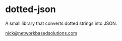 # dotted-json
A small library that converts dotted strings into JSON.

nick@networkbasedsolutions.com
